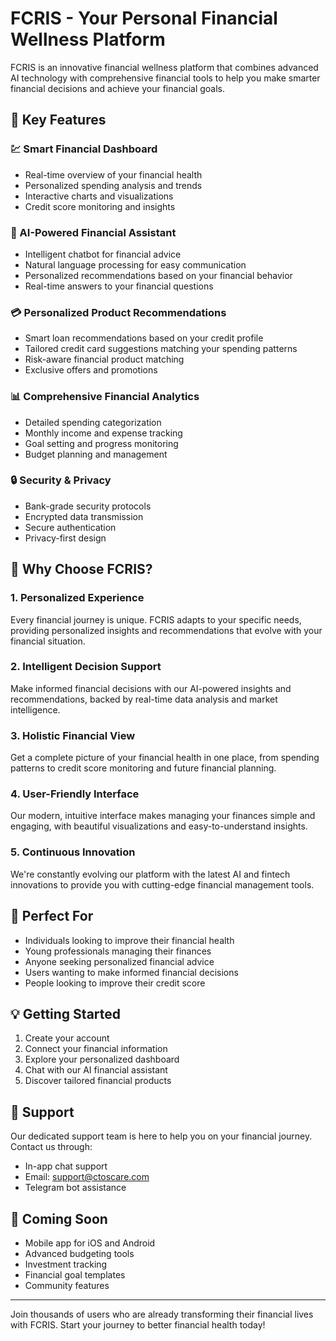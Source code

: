 # FCRIS - Your Personal Financial Wellness Platform

FCRIS is an innovative financial wellness platform that combines advanced AI technology with comprehensive financial tools to help you make smarter financial decisions and achieve your financial goals.

## 🌟 Key Features

### 💹 Smart Financial Dashboard

- Real-time overview of your financial health
- Personalized spending analysis and trends
- Interactive charts and visualizations
- Credit score monitoring and insights

### 🤖 AI-Powered Financial Assistant

- Intelligent chatbot for financial advice
- Natural language processing for easy communication
- Personalized recommendations based on your financial behavior
- Real-time answers to your financial questions

### 💳 Personalized Product Recommendations

- Smart loan recommendations based on your credit profile
- Tailored credit card suggestions matching your spending patterns
- Risk-aware financial product matching
- Exclusive offers and promotions

### 📊 Comprehensive Financial Analytics

- Detailed spending categorization
- Monthly income and expense tracking
- Goal setting and progress monitoring
- Budget planning and management

### 🔒 Security & Privacy

- Bank-grade security protocols
- Encrypted data transmission
- Secure authentication
- Privacy-first design

## 🚀 Why Choose FCRIS?

### 1. Personalized Experience

Every financial journey is unique. FCRIS adapts to your specific needs, providing personalized insights and recommendations that evolve with your financial situation.

### 2. Intelligent Decision Support

Make informed financial decisions with our AI-powered insights and recommendations, backed by real-time data analysis and market intelligence.

### 3. Holistic Financial View

Get a complete picture of your financial health in one place, from spending patterns to credit score monitoring and future financial planning.

### 4. User-Friendly Interface

Our modern, intuitive interface makes managing your finances simple and engaging, with beautiful visualizations and easy-to-understand insights.

### 5. Continuous Innovation

We're constantly evolving our platform with the latest AI and fintech innovations to provide you with cutting-edge financial management tools.

## 🎯 Perfect For

- Individuals looking to improve their financial health
- Young professionals managing their finances
- Anyone seeking personalized financial advice
- Users wanting to make informed financial decisions
- People looking to improve their credit score

## 💡 Getting Started

1. Create your account
2. Connect your financial information
3. Explore your personalized dashboard
4. Chat with our AI financial assistant
5. Discover tailored financial products

## 🤝 Support

Our dedicated support team is here to help you on your financial journey. Contact us through:

- In-app chat support
- Email: support@ctoscare.com
- Telegram bot assistance

## 📱 Coming Soon

- Mobile app for iOS and Android
- Advanced budgeting tools
- Investment tracking
- Financial goal templates
- Community features

---

Join thousands of users who are already transforming their financial lives with FCRIS. Start your journey to better financial health today!
